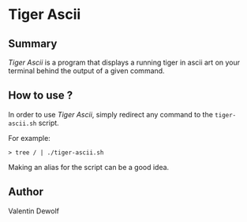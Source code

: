 # Tiger Ascii

## Summary

*Tiger Ascii* is a program that displays a running tiger in ascii art on your terminal behind the output of a given command.

## How to use ?

In order to use *Tiger Ascii*, simply redirect any command to the `tiger-ascii.sh` script.

For example:

```
> tree / | ./tiger-ascii.sh
```

Making an alias for the script can be a good idea.

## Author

Valentin Dewolf
